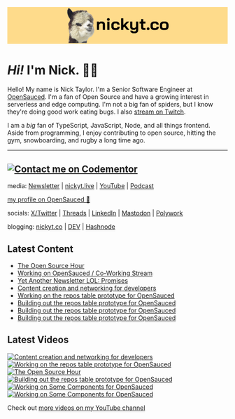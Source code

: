 <a href="https://www.nickyt.co" title="My website"><img src="github-banner.png" alt="An alpaca grinning with the words livecoding.ca beside them" /></a>

# <em>Hi!</em> I'm Nick. 👋🏻

Hello! My name is Nick Taylor. I'm a Senior Software Engineer at [OpenSauced](https://opensauced.pizza). I'm a fan of Open Source and have a growing interest in serverless and edge computing. I'm not a big fan of spiders, but I know they're doing good work eating bugs. I also [stream on Twitch](https://nickyt.live).

I am a <em>big</em> fan of TypeScript, JavaScript, Node, and all things frontend. Aside from programming, I enjoy contributing to open source, hitting the gym, snowboarding, and rugby a long time ago.

---
[![Contact me on Codementor](https://www.codementor.io/m-badges/nickytonline/im-a-cm-b.svg)](https://www.codementor.io/@nickytonline?refer=badge)
---

media: [Newsletter](https://www.iamdeveloper.com/pages/newsletter/) | [nickyt.live](https://nickyt.live) | [YouTube](https://www.youtube.com/channel/UCBLlEq0co24VFJIMEHNcPOQ) | [Podcast](https://pod.iamdeveloper.com)

[my profile on OpenSauced 🍕](https://app.opensauced.pizza/user/nickytonline/card)

socials: [X/Twitter](https://twitter.com/nickytonline) | [Threads](https://www.threads.net/@nickytonline) | [LinkedIn](https://www.linkedin.com/in/nickytonline) | [Mastodon](https://toot.cafe/@nickytonline) | [Polywork](https://polywork.com/nickytonline)

blogging: [nickyt.co](https://www.nickyt.co) | [DEV](https://dev.to/nickytonline) | [Hashnode](https://hashnode.iamdeveloper.com)

## Latest Content

<!-- BLOG-POST-LIST:START -->
- [The Open Source Hour](https://www.twitch.tv/videos/2109710675)
- [Working on OpenSauced / Co-Working Stream](https://www.twitch.tv/videos/2108680785)
- [Yet Another Newsletter LOL: Promises](https://buttondown.email/nickytonline/archive/yet-another-newsletter-lol-promises/)
- [Content creation and networking for developers](https://www.twitch.tv/videos/2104976550)
- [Working on the repos table prototype for OpenSauced](https://www.twitch.tv/videos/2104110361)
- [Building out the repos table prototype for OpenSauced](https://www.twitch.tv/videos/2103142057)
- [Building out the repos table prototype for OpenSauced](https://www.twitch.tv/videos/2103139160)
- [Building out the repos table prototype for OpenSauced](https://www.twitch.tv/videos/2103132656)
<!-- BLOG-POST-LIST:END -->

## Latest Videos

<!-- VIDEO-LIST:START --><div><a href="https://www.youtube.com/watch?v=tTrypwmLDjQ" title="Content creation and networking for developers"><img src="https://i1.ytimg.com/vi/tTrypwmLDjQ/hqdefault.jpg" alt="Content creation and networking for developers" width="360" height="270" /></a>&nbsp;&nbsp;<a href="https://www.youtube.com/watch?v=HSBGGWbLXaQ" title="Working on the repos table prototype for OpenSauced"><img src="https://i1.ytimg.com/vi/HSBGGWbLXaQ/hqdefault.jpg" alt="Working on the repos table prototype for OpenSauced" width="360" height="270" /></a>&nbsp;&nbsp;<a href="https://www.youtube.com/watch?v=iOKodfuCsHk" title="The Open Source Hour"><img src="https://i2.ytimg.com/vi/iOKodfuCsHk/hqdefault.jpg" alt="The Open Source Hour" width="360" height="270" /></a>&nbsp;&nbsp;<a href="https://www.youtube.com/watch?v=0dP-KqQBJPg" title="Building out the repos table prototype for OpenSauced"><img src="https://i1.ytimg.com/vi/0dP-KqQBJPg/hqdefault.jpg" alt="Building out the repos table prototype for OpenSauced" width="360" height="270" /></a>&nbsp;&nbsp;<a href="https://www.youtube.com/watch?v=lsl6l6rYOmQ" title="Working on Some Components for OpenSauced"><img src="https://i1.ytimg.com/vi/lsl6l6rYOmQ/hqdefault.jpg" alt="Working on Some Components for OpenSauced" width="360" height="270" /></a>&nbsp;&nbsp;<a href="https://www.youtube.com/watch?v=-sM3KcSrKxw" title="Working on Some Components for OpenSauced"><img src="https://i2.ytimg.com/vi/-sM3KcSrKxw/hqdefault.jpg" alt="Working on Some Components for OpenSauced" width="360" height="270" /></a>&nbsp;&nbsp;</div><!-- VIDEO-LIST:END -->

Check out [more videos on my YouTube channel](https://www.youtube.com/channel/UCBLlEq0co24VFJIMEHNcPOQ)

